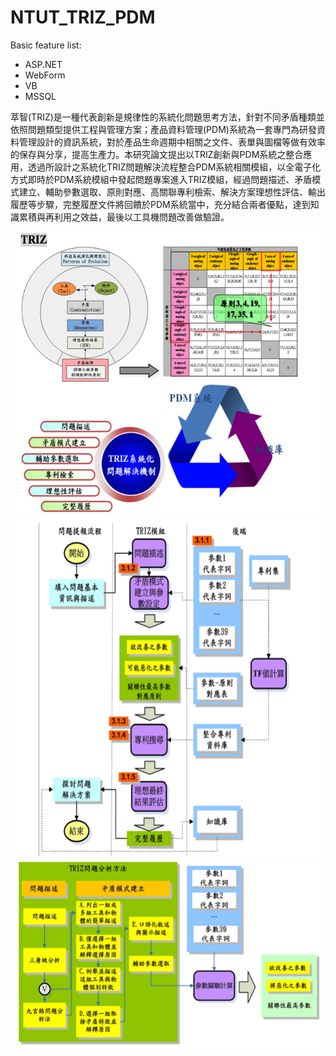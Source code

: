# NTUT_TRIZ_PDM

Basic feature list:

 * ASP.NET
 * WebForm
 * VB
 * MSSQL

萃智(TRIZ)是一種代表創新是規律性的系統化問題思考方法，針對不同矛盾種類並依照問題類型提供工程與管理方案；產品資料管理(PDM)系統為一套專門為研發資料管理設計的資訊系統，對於產品生命週期中相關之文件、表單與圖檔等做有效率的保存與分享，提高生產力。本研究論文提出以TRIZ創新與PDM系統之整合應用，透過所設計之系統化TRIZ問題解決流程整合PDM系統相關模組，以全電子化方式即時於PDM系統模組中發起問題專案進入TRIZ模組，經過問題描述、矛盾模式建立、輔助參數選取、原則對應、高關聯專利檢索、解決方案理想性評估、輸出履歷等步驟，完整履歷文件將回饋於PDM系統當中，充分結合兩者優點，達到知識累積與再利用之效益，最後以工具機問題改善做驗證。

<img src="TRIZ01.png" height="450" width="600">
<img src="TRIZ02.png" height="550" width="600">
<img src="TRIZ03.png" height="300" width="600">
